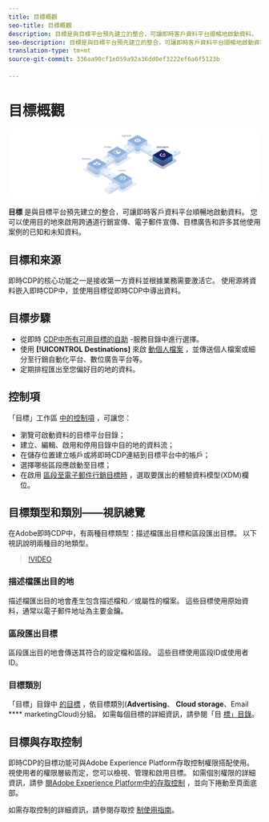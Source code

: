 ```yaml
---
title: 目標概觀
seo-title: 目標概觀
description: 目標是與目標平台預先建立的整合，可讓即時客戶資料平台順暢地啟動資料。 您可以使用Adobe即時客戶資料平台中的「目標」來啟用您已知和未知的跨通道行銷宣傳、電子郵件宣傳、目標廣告及許多其他使用案例資料。
seo-description: 目標是與目標平台預先建立的整合，可讓即時客戶資料平台順暢地啟動資料。 您可以使用Adobe即時客戶資料平台中的「目標」來啟用您已知和未知的跨通道行銷宣傳、電子郵件宣傳、目標廣告及許多其他使用案例資料。
translation-type: tm+mt
source-git-commit: 336aa90cf1e059a92a36dd0ef3222ef6a6f5123b

---
```



# 目標概觀

![目標概述橫幅](/help/rtcdp/destinations/assets/destinations-overview-banner.png)

**目標** 是與目標平台預先建立的整合，可讓即時客戶資料平台順暢地啟動資料。 您可以使用目的地來啟用跨通道行銷宣傳、電子郵件宣傳、目標廣告和許多其他使用案例的已知和未知資料。

## 目標和來源

即時CDP的核心功能之一是接收第一方資料並根據業務需要激活它。 使用源將資料嵌入即時CDP中，並使用目標從即時CDP中導出資料。

## 目標步驟

* 從即時 [CDP中所有可用目標的自助](/help/rtcdp/destinations/destinations-catalog.md) -服務目錄中進行選擇。
* 使用 **[!UICONTROL Destinations]** 來啟 [動個人檔案](/help/rtcdp/destinations/activate-destinations.md) ，並傳送個人檔案或細分至行銷自動化平台、數位廣告平台等。
* 定期排程匯出至您偏好目的地的資料。

## 控制項

「目標」工作區 [中的控制項](/help/rtcdp/destinations/destinations-workspace.md) ，可讓您：

* 瀏覽可啟動資料的目標平台目錄；
* 建立、編輯、啟用和停用目錄中目的地的資料流；
* 在儲存位置建立帳戶或將即時CDP連結到目標平台中的帳戶；
* 選擇哪些區段應啟動至目標；
* 在啟用 [區段至電子郵件行銷目標時](https://www.adobe.io/apis/experienceplatform/home/xdm/xdmservices.html#!api-specification/markdown/narrative/technical_overview/schema_registry/xdm_system/xdm_system_in_experience_platform.md) ，選取要匯出的體驗資料模型(XDM)欄位。

## 目標類型和類別——視訊總覽

在Adobe即時CDP中，有兩種目標類型：描述檔匯出目標和區段匯出目標。 以下視訊說明兩種目的地類型。

>[!VIDEO](https://video.tv.adobe.com/v/29707?quality=12)

### 描述檔匯出目的地

描述檔匯出目的地會產生包含描述檔和／或屬性的檔案。 這些目標使用原始資料，通常以電子郵件地址為主要金鑰。

### 區段匯出目標

區段匯出目的地會傳送其符合的設定檔和區段。 這些目標使用區段ID或使用者ID。

### 目標類別

「目標」目錄中 [的目標](/help/rtcdp/destinations/destinations-catalog.md) ，依目標類別(**Advertising**、 **Cloud storage**、Email **** marketingCloud)分組。 如需每個目標的詳細資訊，請參閱「目 [標」目錄](/help/rtcdp/destinations/destinations-catalog.md)。

## 目標與存取控制

即時CDP的目標功能可與Adobe Experience Platform存取控制權限搭配使用。 視使用者的權限層級而定，您可以檢視、管理和啟用目標。 如需個別權限的詳細資訊，請參 [閱Adobe Experience Platform中的存取控制](https://www.adobe.io/apis/experienceplatform/home/permissions-and-sandboxes/permissions-and-sandboxes.html#!api-specification/markdown/narrative/technical_overview/access-control/access-control-overview.md) ，並向下捲動至頁面底部。

如需存取控制的詳細資訊，請參閱存取控 [制使用指南](https://www.adobe.io/apis/experienceplatform/home/permissions-and-sandboxes/permissions-and-sandboxes.html#!api-specification/markdown/narrative/technical_overview/access-control/access-control-user-guide.md)。